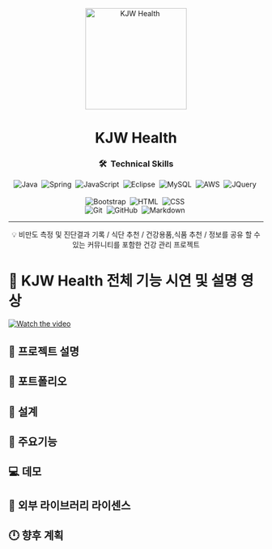 <p align="center">
 <img src="https://cdn.pixabay.com/photo/2014/03/24/13/40/dumbbells-293955__340.png" height="200px" alt="KJW Health"></a>
</p>

<h1 align="center">KJW Health</h1>

<div align="center">

### 🛠 &nbsp;Technical Skills
![Java](https://img.shields.io/badge/-Java-05122A?style=flat&logo=Java)&nbsp;
![Spring](https://img.shields.io/badge/-Spring-05122A?style=flat&logo=spring)&nbsp;
![JavaScript](https://img.shields.io/badge/-JavaScript-05122A?style=flat&logo=javascript)&nbsp;
![Eclipse](https://img.shields.io/badge/-Eclipse-05122A?style=flat&logo=Eclipse)&nbsp;
![MySQL](https://img.shields.io/badge/-MySQL-05122A?style=flat&logo=MySQL)&nbsp;
![AWS](https://img.shields.io/badge/-AWS-05122A?style=flat&logo=amazon-aws)&nbsp;
![JQuery](https://img.shields.io/badge/-JQuery-05122A?style=flat&logo=JQuery)&nbsp;\
<br>
![Bootstrap](https://img.shields.io/badge/-Bootstrap-05122A?style=flat&logo=bootstrap&logoColor=563D7C)&nbsp;
![HTML](https://img.shields.io/badge/-HTML-05122A?style=flat&logo=HTML5)&nbsp;
![CSS](https://img.shields.io/badge/-CSS-05122A?style=flat&logo=CSS3&logoColor=1572B6)&nbsp;\
![Git](https://img.shields.io/badge/-Git-05122A?style=flat&logo=git)&nbsp;
![GitHub](https://img.shields.io/badge/-GitHub-05122A?style=flat&logo=github)&nbsp;
![Markdown](https://img.shields.io/badge/-Markdown-05122A?style=flat&logo=markdown)&nbsp;

</div>

---

<p align = "center">💡 비만도 측정 및 진단결과 기록 / 식단 추천 / 건강용품,식품 추천 / 정보를 공유 할 수 있는 커뮤니티를 포함한 건강 관리 프로젝트</p>

# :movie_camera: KJW Health 전체 기능 시연 및 설명 영상

[![Watch the video](https://user-images.githubusercontent.com/86758906/136792181-a525fe15-f04e-448b-af29-3712ff3ebcf7.png)](https://youtu.be/rD2_dO5Zmkg)

## :book: 프로젝트 설명

## :page_facing_up: 포트폴리오

## :mag_right: 설계

## :paperclip: 주요기능

## :computer: 데모

## :scroll: 외부 라이브러리 라이센스

## :clock12: 향후 계획
